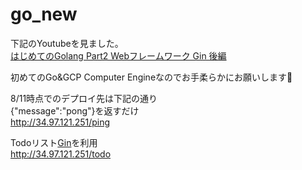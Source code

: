 # go_new
下記のYoutubeを見ました。  
[はじめてのGolang Part2 Webフレームワーク Gin 後編](https://www.youtube.com/watch?v=SAxXyDK-UTo)

初めてのGo&GCP Computer Engineなのでお手柔らかにお願いします🥺

8/11時点でのデプロイ先は下記の通り  
{"message":"pong"}を返すだけ  
http://34.97.121.251/ping

Todoリスト[Gin](https://github.com/gin-gonic/gin)を利用  
http://34.97.121.251/todo
